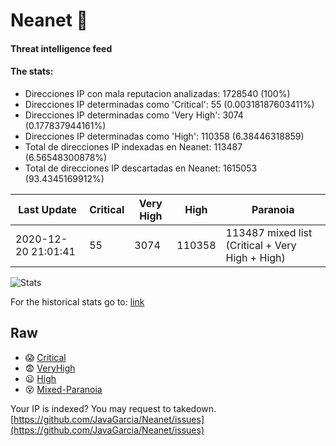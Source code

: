 # Neanet :hocho:
#### Threat intelligence feed
#### The stats:

- Direcciones IP con mala reputacion analizadas: 1728540 (100%)
- Direcciones IP determinadas como 'Critical':  55 (0.00318187603411%)
- Direcciones IP determinadas como 'Very High':  3074 (0.177837944161%)
- Direcciones IP determinadas como 'High':  110358 (6.38446318859)
- Total de direcciones IP indexadas en Neanet:  113487 (6.56548300878%)
- Total de direcciones IP descartadas en Neanet:  1615053 (93.4345169912%)

| Last Update | Critical | Very High | High | Paranoia |
| --- | --- | --- | --- | --- |
| 2020-12-20 21:01:41 | 55 | 3074 | 110358 | 113487 mixed list (Critical + Very High + High)|

![Stats](https://docs.google.com/spreadsheets/d/e/2PACX-1vSnaNMIXVabIpDJjufMlzH7poXnshF3mgd8Is1g9ytUEzVsP5my4Trn8f-xkoLLQ38xpL3HtmUexLo6/pubchart?oid=501124687&format=image)

For the historical stats go to: [link](/stats.csv)
## Raw
- :scream: [Critical](https://raw.githubusercontent.com/JavaGarcia/Neanet/master/blacklists/neanet_critical.txt)
- :fearful: [VeryHigh](https://raw.githubusercontent.com/JavaGarcia/Neanet/master/blacklists/neanet_veryHigh.txtt)
- :frowning: [High](https://raw.githubusercontent.com/JavaGarcia/Neanet/master/blacklists/neanet_high.txt)
- :dizzy_face: [Mixed-Paranoia](https://raw.githubusercontent.com/JavaGarcia/Neanet/master/blacklists/neanet_all.txt)


Your IP is indexed? You may request to takedown. [https://github.com/JavaGarcia/Neanet/issues](https://github.com/JavaGarcia/Neanet/issues)






































































































































































































































































































































































































































































































































































































































































































































































































































































































































































































































































































































































































































































































































































































































































































































































































































































































































































































































































































































































































































































































































































































































































































































































































































































































































































































































































































































































































































































































































































































































